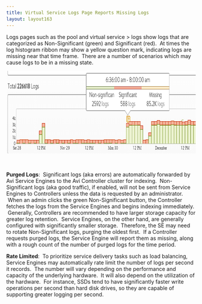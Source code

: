 ```yaml
---
title: Virtual Service Logs Page Reports Missing Logs
layout: layout163
---
```

Logs pages such as the pool and virtual service > logs show logs that are categorized as Non-Significant (green) and Significant (red).  At times the log histogram ribbon may show a yellow question mark, indicating logs are missing near that time frame.  There are a number of scenarios which may cause logs to be in a missing state.

**<img class="alignnone size-full wp-image-420" src="img/MissingLogs.png" alt="MissingLogs" width="838" height="220">**

 

**Purged Logs**:  Significant logs (aka errors) are automatically forwarded by Avi Service Engines to the Avi Controller cluster for indexing.  Non-Significant logs (aka good traffic), if enabled, will not be sent from Service Engines to Controllers unless the data is requested by an administrator.  When an admin clicks the green Non-Significant button, the Controller fetches the logs from the Service Engines and begins indexing immediately.  Generally, Controllers are recommended to have larger storage capacity for greater log retention.  Service Engines, on the other hand, are generally configured with significantly smaller storage.  Therefore, the SE may need to rotate Non-Significant logs, purging the oldest first.  If a Controller requests purged logs, the Service Engine will report them as missing, along with a rough count of the number of purged logs for the time period.

**Rate Limited**:  To prioritize service delivery tasks such as load balancing, Service Engines may automatically rate limit the number of logs per second it records.  The number will vary depending on the performance and capacity of the underlying hardware.  It will also depend on the utilization of the hardware.  For instance, SSDs tend to have significantly faster write operations per second than hard disk drives, so they are capable of supporting greater logging per second.
